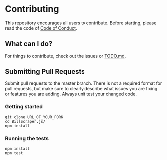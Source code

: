 # Contributing
This repository encourages all users to contribute. Before starting, please read the code of [Code of Conduct](./CODE_OF_CONDUCT.md).

## What can I do?
For things to contribute, check out the issues or [TODO.md](./TODO.md).

## Submitting Pull Requests
Submit pull requests to the master branch. There is not a required format for pull requests, but make sure to clearly describe what issues you are fixing or features you are adding. Always unit test your changed code.

### Getting started
```
git clone URL_OF_YOUR_FORK
cd BillScraper.js/
npm install
```

### Running the tests
```
npm install
npm test
```
